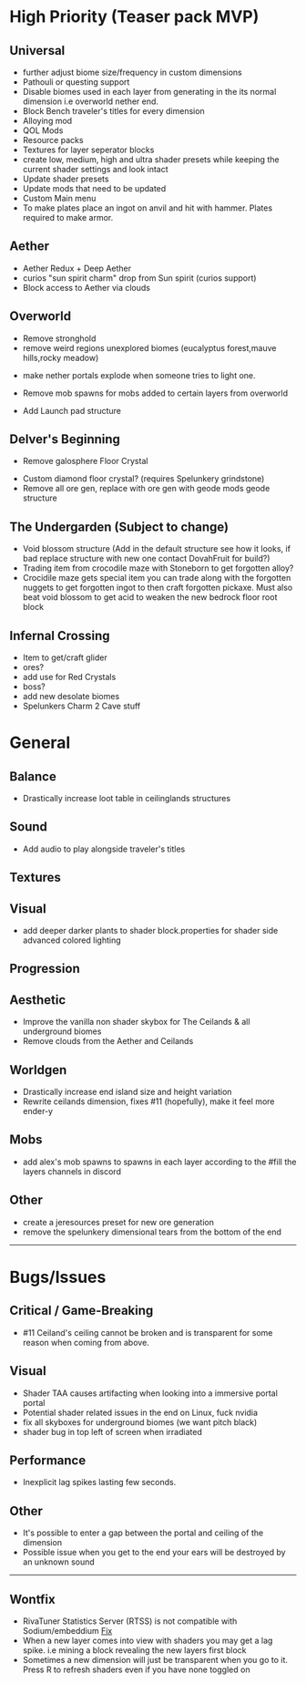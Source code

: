 # High Priority (Teaser pack MVP)

## Universal
+ further adjust biome size/frequency in custom dimensions
+ Pathouli or questing support
+ Disable biomes used in each layer from generating in the its normal dimension i.e overworld nether end.
+ Block Bench traveler's titles for every dimension
+ Alloying mod
+ QOL Mods
+ Resource packs
+ Textures for layer seperator blocks
+ create low, medium, high and ultra shader presets while keeping the current shader settings and look intact
+ Update shader presets
+ Update mods that need to be updated
+ Custom Main menu
+ To make plates place an ingot on anvil and hit with hammer. Plates required to make armor.

## Aether
+ Aether Redux + Deep Aether
+ curios "sun spirit charm" drop from Sun spirit (curios support)
+ Block access to Aether via clouds

## Overworld
- Remove stronghold
- remove weird regions unexplored biomes (eucalyptus forest,mauve hills,rocky meadow)
+ make nether portals explode when someone tries to light one.
- Remove mob spawns for mobs added to certain layers from overworld
+ Add Launch pad structure

## Delver's Beginning
- Remove galosphere Floor Crystal
+ Custom diamond floor crystal? (requires Spelunkery grindstone)
+ Remove all ore gen, replace with ore gen with geode mods geode structure

## The Undergarden (Subject to change)
+ Void blossom structure (Add in the default structure see how it looks, if bad replace structure with new one contact DovahFruit for build?)
+ Trading item from crocodile maze with Stoneborn to get forgotten alloy?
+ Crocidile maze gets special item you can trade along with the forgotten nuggets to get forgotten ingot to then craft forgotten pickaxe. Must also beat void blossom to get acid to weaken the new bedrock floor root block

## Infernal Crossing
+ Item to get/craft glider
+ ores? 
+ add use for Red Crystals
+ boss?
+ add new desolate biomes
+ Spelunkers Charm 2 Cave stuff

# General

## Balance
- Drastically increase loot table in ceilinglands structures

## Sound
- Add audio to play alongside traveler's titles

## Textures

## Visual
- add deeper darker plants to shader block.properties for shader side advanced colored lighting

## Progression

## Aesthetic
- Improve the vanilla non shader skybox for The Ceilands & all underground biomes
- Remove clouds from the Aether and Ceilands

## Worldgen
- Drastically increase end island size and height variation
- Rewrite ceilands dimension, fixes #11 (hopefully), make it feel more ender-y

## Mobs
- add alex's mob spawns to spawns in each layer according to the #fill the layers channels in discord

## Other
- create a jeresources preset for new ore generation
- remove the spelunkery dimensional tears from the bottom of the end

-----
# Bugs/Issues

## Critical / Game-Breaking
- #11 Ceiland's ceiling cannot be broken and is transparent for some reason when coming from above.

## Visual
- Shader TAA causes artifacting when looking into a immersive portal portal  
- Potential shader related issues in the end on Linux, fuck nvidia
- fix all skyboxes for underground biomes (we want pitch black)
- shader bug in top left of screen when irradiated

## Performance
- Inexplicit lag spikes lasting few seconds.

## Other
- It's possible to enter a gap between the portal and ceiling of the dimension
- Possible issue when you get to the end your ears will be destroyed by an unknown sound

-----
## Wontfix
- RivaTuner Statistics Server (RTSS) is not compatible with Sodium/embeddium [Fix](https://github.com/CaffeineMC/sodium-fabric/wiki/Known-Issues#rtss-incompatible)  
- When a new layer comes into view with shaders you may get a lag spike. i.e mining a block revealing the new layers first block
- Sometimes a new dimension will just be transparent when you go to it. Press R to refresh shaders even if you have none toggled on

